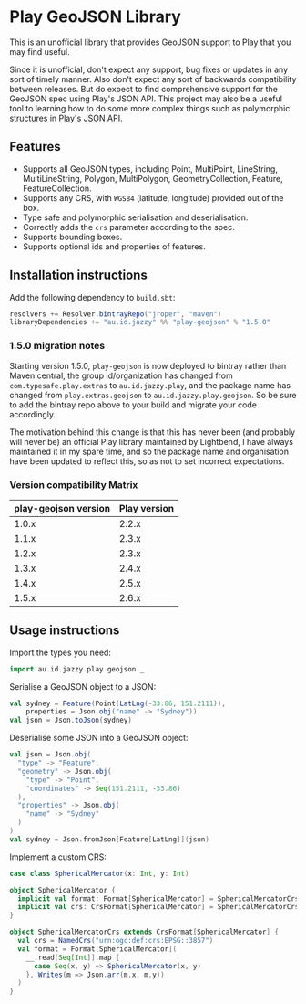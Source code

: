 # Play GeoJSON Library

This is an unofficial library that provides GeoJSON support to Play that you may find useful.

Since it is unofficial, don't expect any support, bug fixes or updates in any sort of timely manner.  Also don't expect any sort of backwards compatibility between releases.  But do expect to find comprehensive support for the GeoJSON spec using Play's JSON API.  This project may also be a useful tool to learning how to do some more complex things such as polymorphic structures in Play's JSON API.

## Features

* Supports all GeoJSON types, including Point, MultiPoint, LineString, MultiLineString, Polygon, MultiPolygon, GeometryCollection, Feature, FeatureCollection.
* Supports any CRS, with `WGS84` (latitude, longitude) provided out of the box.
* Type safe and polymorphic serialisation and deserialisation.
* Correctly adds the `crs` parameter according to the spec.
* Supports bounding boxes.
* Supports optional ids and properties of features.

## Installation instructions

Add the following dependency to `build.sbt`:

```scala
resolvers += Resolver.bintrayRepo("jroper", "maven")
libraryDependencies += "au.id.jazzy" %% "play-geojson" % "1.5.0"
```

### 1.5.0 migration notes

Starting version 1.5.0, `play-geojson` is now deployed to bintray rather than Maven central, the group id/organization has changed from `com.typesafe.play.extras` to `au.id.jazzy.play`, and the package name has changed from `play.extras.geojson` to `au.id.jazzy.play.geojson`. So be sure to add the bintray repo above to your build and migrate your code accordingly.

The motivation behind this change is that this has never been (and probably will never be) an official Play library maintained by Lightbend, I have always maintained it in my spare time, and so the package name and organisation have been updated to reflect this, so as not to set incorrect expectations.

### Version compatibility Matrix

| **play-geojson version** | **Play version** |
|--------------------------|------------------|
| 1.0.x                    | 2.2.x            |
| 1.1.x                    | 2.3.x            |
| 1.2.x                    | 2.3.x            |
| 1.3.x                    | 2.4.x            |
| 1.4.x                    | 2.5.x            |
| 1.5.x                    | 2.6.x            |

## Usage instructions

Import the types you need:

```scala
import au.id.jazzy.play.geojson._
```

Serialise a GeoJSON object to a JSON:

```scala
val sydney = Feature(Point(LatLng(-33.86, 151.2111)), 
    properties = Json.obj("name" -> "Sydney"))
val json = Json.toJson(sydney)
```

Deserialise some JSON into a GeoJSON object:

```scala
val json = Json.obj(
  "type" -> "Feature",
  "geometry" -> Json.obj(
    "type" -> "Point",
    "coordinates" -> Seq(151.2111, -33.86)
  ),
  "properties" -> Json.obj(
    "name" -> "Sydney"
  )
)
val sydney = Json.fromJson[Feature[LatLng]](json)
```

Implement a custom CRS:

```scala
case class SphericalMercator(x: Int, y: Int)

object SphericalMercator {
  implicit val format: Format[SphericalMercator] = SphericalMercatorCrs.format
  implicit val crs: CrsFormat[SphericalMercator] = SphericalMercatorCrs
}

object SphericalMercatorCrs extends CrsFormat[SphericalMercator] {
  val crs = NamedCrs("urn:ogc:def:crs:EPSG::3857")
  val format = Format[SphericalMercator](
    __.read[Seq[Int]].map {
      case Seq(x, y) => SphericalMercator(x, y)
    }, Writes(m => Json.arr(m.x, m.y))
  )
}
```
